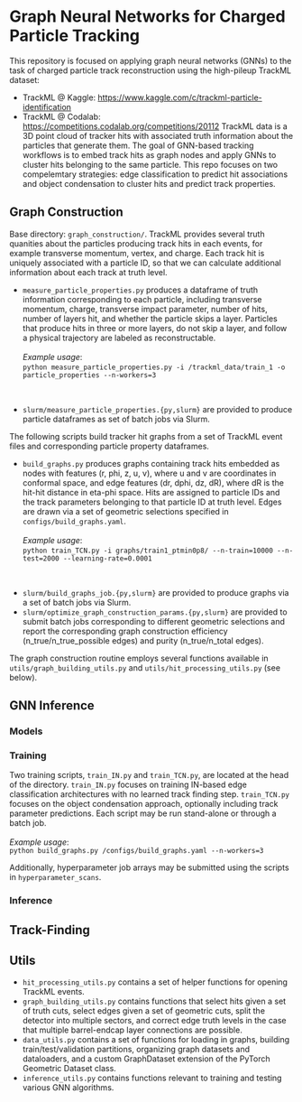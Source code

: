 # Graph Neural Networks for Charged Particle Tracking
This repository is focused on applying graph neural networks (GNNs) to the task of charged particle track reconstruction using the high-pileup TrackML dataset:
- TrackML @ Kaggle: https://www.kaggle.com/c/trackml-particle-identification
- TrackML @ Codalab: https://competitions.codalab.org/competitions/20112
TrackML data is a 3D point cloud of tracker hits with associated truth information about the particles that generate them. The goal of GNN-based tracking workflows is to embed track hits as graph nodes and apply GNNs to cluster hits belonging to the same particle. This repo focuses on two compelemtary strategies: edge classification to predict hit associations and object condensation to cluster hits and predict track properties.

## Graph Construction
Base directory: ```graph_construction/```. TrackML provides several truth quanities about the particles producing track hits in each events, for example transverse momentum, vertex, and charge. Each track hit is uniquely associated with a particle ID, so that we can calculate additional information about each track at truth level.
- ```measure_particle_properties.py``` produces a dataframe of truth information corresponding to each particle, including transverse momentum, charge, transverse impact parameter, number of hits, number of layers hit, and whether the particle skips a layer. Particles that produce hits in three or more layers, do not skip a layer, and follow a physical trajectory are labeled as reconstructable. <br /><br />*Example usage*:<br />
 ```python measure_particle_properties.py -i /trackml_data/train_1 -o particle_properties --n-workers=3 ```
<br />

- ```slurm/measure_particle_properties.{py,slurm}``` are provided to produce particle dataframes as set of batch jobs via Slurm.

The following scripts build tracker hit graphs from a set of TrackML event files and corresponding particle property dataframes.
- ```build_graphs.py``` produces graphs containing track hits embedded as nodes with features (r, phi, z, u, v), where u and v are coordinates in conformal space, and edge features (dr, dphi, dz, dR), where dR is the hit-hit distance in eta-phi space. Hits are assigned to particle IDs and the track parameters belonging to that particle ID at truth level. Edges are drawn via a set of geometric selections specified in ```configs/build_graphs.yaml```. <br /><br />*Example usage*:<br />
 ```python train_TCN.py -i graphs/train1_ptmin0p8/ --n-train=10000 --n-test=2000 --learning-rate=0.0001```
<br />

- ```slurm/build_graphs_job.{py,slurm}``` are provided to produce graphs via a set of batch jobs via Slurm.
- ```slurm/optimize_graph_construction_params.{py,slurm}``` are provided to submit batch jobs corresponding to different geometric selections and report the corresponding graph construction efficiency (n_true/n_true_possible edges) and purity (n_true/n_total edges).

The graph construction routine employs several functions available in ```utils/graph_building_utils.py``` and ```utils/hit_processing_utils.py``` (see below).

## GNN Inference
### Models
### Training
Two training scripts, ```train_IN.py``` and ```train_TCN.py```, are located at the head of the directory. ```train_IN.py``` focuses on training IN-based edge classification architectures with no learned track finding step. ```train_TCN.py``` focuses on the object condensation approach, optionally including track parameter predictions. Each script may be run stand-alone or through a batch job. <br /><br />*Example usage*:<br />
 ```python build_graphs.py /configs/build_graphs.yaml --n-workers=3 ```
<br />


Additionally, hyperparameter job arrays may be submitted using the scripts in ```hyperparameter_scans```.
### Inference

## Track-Finding

## Utils
- ```hit_processing_utils.py``` contains a set of helper functions for opening TrackML events.
- ```graph_building_utils.py``` contains functions that select hits given a set of truth cuts, select edges given a set of geometric cuts, split the detector into multiple sectors, and correct edge truth levels in the case that multiple barrel-endcap layer connections are possible.
- ```data_utils.py``` contains a set of functions for loading in graphs, building train/test/validation partitions, organizing graph datasets and dataloaders, and a custom GraphDataset extension of the PyTorch Geometric Dataset class.
- ```inference_utils.py``` contains functions relevant to training and testing various GNN algorithms.
